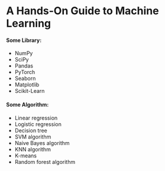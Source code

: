 # A Hands-On Guide to Machine Learning

#### Some Library:
- NumPy
- SciPy
- Pandas
- PyTorch
- Seaborn
- Matplotlib
- Scikit-Learn

#### Some Algorithm:
- Linear regression
- Logistic regression
- Decision tree
- SVM algorithm
- Naive Bayes algorithm
- KNN algorithm
- K-means
- Random forest algorithm
